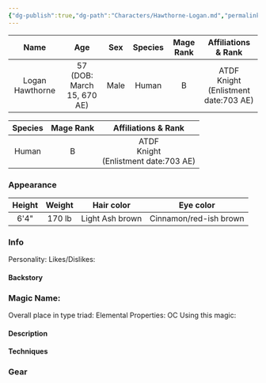 ```yaml
---
{"dg-publish":true,"dg-path":"Characters/Hawthorne-Logan.md","permalink":"/characters/hawthorne-logan/"}
---
```



|      Name       |              Age              | Sex  | Species | Mage Rank |            Affiliations & Rank             |
| :-------------: | :---------------------------: | :--: | :-----: | :-------: | :----------------------------------------: |
| Logan Hawthorne | 57<br>(DOB: March 15, 670 AE) | Male |  Human  |     B     | ATDF<br>Knight<br>(Enlistment date:703 AE) |

| Species | Mage Rank |            Affiliations & Rank             |
| :-----: | :-------: | :----------------------------------------: |
|  Human  |     B     | ATDF<br>Knight<br>(Enlistment date:703 AE) |
### Appearance 

| Height | Weight |   Hair color    |       Eye color        |
| :----: | :----: | :-------------: | :--------------------: |
|  6'4"  | 170 lb | Light Ash brown | Cinnamon/red-ish brown |



### Info

Personality: 
Likes/Dislikes:

#### Backstory





### Magic Name:
Overall place in type triad:
Elemental Properties:
OC Using this magic:
#### Description


#### Techniques


### Gear
